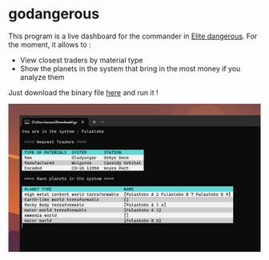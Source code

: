# godangerous

This program is a live dashboard for the commander in [Elite dangerous](https://www.elitedangerous.com/). For the moment, it allows to :

- View closest traders by material type
- Show the planets in the system that bring in the most money if you analyze them

Just download the binary file [here](https://github.com/n0xas69/godangerous/releases/latest/download/godangerous.exe)  and run it !

![](./screen.PNG)


